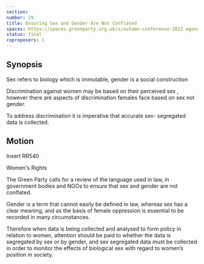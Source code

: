 ```yaml
---
section:
number: 29
title: Ensuring Sex and Gender Are Not Conflated
spaces: https://spaces.greenparty.org.uk/s/autumn-conference-2022-agenda-forum/?contentId=100420
status: final
coproposers: 1
---
```

## Synopsis
Sex refers to biology which is immutable, gender is a social construction

Discrimination against women may be based on their perceived sex , however there are aspects of discrimination females face based on sex not gender.

To address discrimination it is imperative that accurate sex- segregated data is collected.

## Motion
Insert RR540

Women's Rights

The Green Party calls for a review of the language used in law, in government bodies and NGOs to ensure that sex and gender are not conflated.

Gender is a term that cannot easily be defined in law, whereas sex has a clear meaning, and as the basis of female oppression is essential to be recorded in many circumstances.

Therefore when data is being collected and analysed to form policy in relation to women, attention should be paid to whether the data is segregated by sex or by gender, and sex segregated data must be collected in order to monitor the effects of biological sex with regard to women’s position in society.
